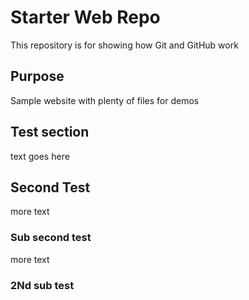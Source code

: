 # Starter Web Repo

This repository is for showing how Git and GitHub work

## Purpose

Sample website with plenty of files for demos

## Test section

text goes here

## Second Test

more text

### Sub second test

more text 

### 2Nd sub test